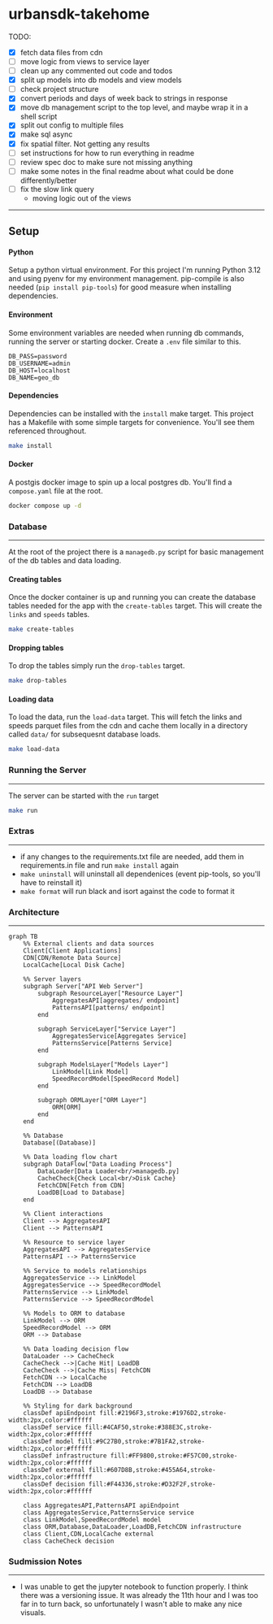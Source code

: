 # urbansdk-takehome

TODO:
- [x] fetch data files from cdn
- [ ] move logic from views to service layer
- [ ] clean up any commented out code and todos
- [x] split up models into db models and view models
- [ ] check project structure
- [x] convert periods and days of week back to strings in response
- [x] move db management script to the top level, and maybe wrap it in a shell script
- [x] split out config to multiple files
- [x] make sql async
- [x] fix spatial filter. Not getting any results
- [ ] set instructions for how to run everything in readme
- [ ] review spec doc to make sure not missing anything
- [ ] make some notes in the final readme about what could be done differently/better
- [ ] fix the slow link query
    - moving logic out of the views


-----------------

Setup
-----

#### Python
Setup a python virtual environment. For this project I'm running Python 3.12 and using pyenv for my environment management.
pip-compile is also needed (`pip install pip-tools`) for good measure when installing dependencies.

#### Environment
Some environment variables are needed when running db commands, running the server or starting docker. Create a `.env` file 
similar to this.
```dotenv
DB_PASS=password
DB_USERNAME=admin
DB_HOST=localhost
DB_NAME=geo_db
```

#### Dependencies
Dependencies can be installed with the `install` make target. This project has a Makefile with some simple
targets for convenience. You'll see them referenced throughout.
```bash
make install
```

#### Docker
A postgis docker image to spin up a local postgres db. You'll find a `compose.yaml`
file at the root.
```bash
docker compose up -d
```

### Database
----
At the root of the project there is a `managedb.py` script for basic management of the db tables and data loading.

#### Creating tables
Once the docker container is up and running you can create the database tables needed for the app with 
the `create-tables` target. This will create the `links` and `speeds` tables.
```bash
make create-tables
```

#### Dropping tables
To drop the tables simply run the `drop-tables` target.
```bash
make drop-tables
```

#### Loading data
To load the data, run the `load-data` target. This will fetch the links and speeds parquet files from the cdn
and cache them locally in a directory called `data/` for subsequesnt database loads.
```bash
make load-data
```

### Running the Server
----
The server can be started with the `run` target
```bash
make run
```

### Extras
----
- if any changes to the requirements.txt file are needed, add them in requirements.in file and run `make install` again
- `make uninstall` will uninstall all dependenices (event pip-tools, so you'll have to reinstall it)
- `make format` will run black and isort against the code to format it

### Architecture
----


```mermaid
graph TB
    %% External clients and data sources
    Client[Client Applications]
    CDN[CDN/Remote Data Source]
    LocalCache[Local Disk Cache]
    
    %% Server layers
    subgraph Server["API Web Server"]
        subgraph ResourceLayer["Resource Layer"]
            AggregatesAPI[aggregates/ endpoint]
            PatternsAPI[patterns/ endpoint]
        end
        
        subgraph ServiceLayer["Service Layer"]
            AggregatesService[Aggregates Service]
            PatternsService[Patterns Service]
        end
        
        subgraph ModelsLayer["Models Layer"]
            LinkModel[Link Model]
            SpeedRecordModel[SpeedRecord Model]
        end
        
        subgraph ORMLayer["ORM Layer"]
            ORM[ORM]
        end
    end
    
    %% Database
    Database[(Database)]
    
    %% Data loading flow chart
    subgraph DataFlow["Data Loading Process"]
        DataLoader[Data Loader<br/>managedb.py]
        CacheCheck{Check Local<br/>Disk Cache}
        FetchCDN[Fetch from CDN]
        LoadDB[Load to Database]
    end
    
    %% Client interactions
    Client --> AggregatesAPI
    Client --> PatternsAPI
    
    %% Resource to service layer
    AggregatesAPI --> AggregatesService
    PatternsAPI --> PatternsService
    
    %% Service to models relationships
    AggregatesService --> LinkModel
    AggregatesService --> SpeedRecordModel
    PatternsService --> LinkModel
    PatternsService --> SpeedRecordModel
    
    %% Models to ORM to database
    LinkModel --> ORM
    SpeedRecordModel --> ORM
    ORM --> Database
    
    %% Data loading decision flow
    DataLoader --> CacheCheck
    CacheCheck -->|Cache Hit| LoadDB
    CacheCheck -->|Cache Miss| FetchCDN
    FetchCDN --> LocalCache
    FetchCDN --> LoadDB
    LoadDB --> Database
    
    %% Styling for dark background
    classDef apiEndpoint fill:#2196F3,stroke:#1976D2,stroke-width:2px,color:#ffffff
    classDef service fill:#4CAF50,stroke:#388E3C,stroke-width:2px,color:#ffffff
    classDef model fill:#9C27B0,stroke:#7B1FA2,stroke-width:2px,color:#ffffff
    classDef infrastructure fill:#FF9800,stroke:#F57C00,stroke-width:2px,color:#ffffff
    classDef external fill:#607D8B,stroke:#455A64,stroke-width:2px,color:#ffffff
    classDef decision fill:#F44336,stroke:#D32F2F,stroke-width:2px,color:#ffffff
    
    class AggregatesAPI,PatternsAPI apiEndpoint
    class AggregatesService,PatternsService service
    class LinkModel,SpeedRecordModel model
    class ORM,Database,DataLoader,LoadDB,FetchCDN infrastructure
    class Client,CDN,LocalCache external
    class CacheCheck decision
```

### Sudmission Notes
----
- I was unable to get the jupyter notebook to function properly. I think there was a versioning issue.
It was already the 11th hour and I was too far in to turn back, so unfortunately I wasn't able to make any nice visuals.

